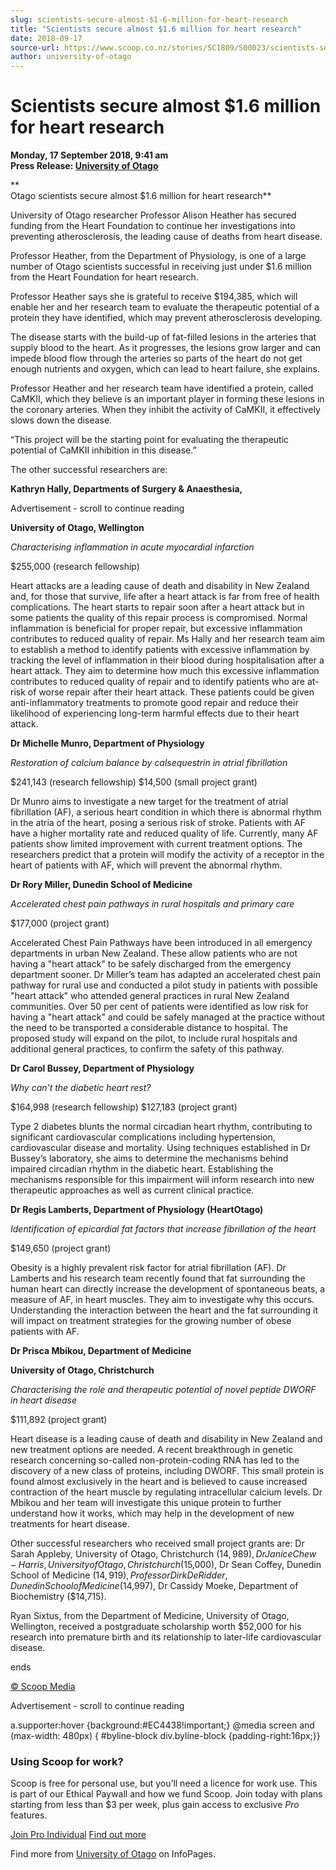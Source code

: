 ```yaml
---
slug: scientists-secure-almost-$1-6-million-for-heart-research
title: "Scientists secure almost $1.6 million for heart research"
date: 2018-09-17
source-url: https://www.scoop.co.nz/stories/SC1809/S00023/scientists-secure-almost-16-million-for-heart-research.htm
author: university-of-otago
---
```

Scientists secure almost $1.6 million for heart research
========================================================

**Monday, 17 September 2018, 9:41 am**  
**Press Release: [University of Otago](https://info.scoop.co.nz/University_of_Otago)**

**  
Otago scientists secure almost $1.6 million for heart research**

University of Otago researcher Professor Alison Heather has secured funding from the Heart Foundation to continue her investigations into preventing atherosclerosis, the leading cause of deaths from heart disease.

Professor Heather, from the Department of Physiology, is one of a large number of Otago scientists successful in receiving just under $1.6 million from the Heart Foundation for heart research.

Professor Heather says she is grateful to receive $194,385, which will enable her and her research team to evaluate the therapeutic potential of a protein they have identified, which may prevent atherosclerosis developing.

The disease starts with the build-up of fat-filled lesions in the arteries that supply blood to the heart. As it progresses, the lesions grow larger and can impede blood flow through the arteries so parts of the heart do not get enough nutrients and oxygen, which can lead to heart failure, she explains.

Professor Heather and her research team have identified a protein, called CaMKII, which they believe is an important player in forming these lesions in the coronary arteries. When they inhibit the activity of CaMKII, it effectively slows down the disease.

“This project will be the starting point for evaluating the therapeutic potential of CaMKII inhibition in this disease.”

The other successful researchers are:

**Kathryn Hally, Departments of Surgery & Anaesthesia,**

Advertisement - scroll to continue reading





**University of Otago, Wellington**

_Characterising inflammation in acute myocardial infarction_

$255,000 (research fellowship)

Heart attacks are a leading cause of death and disability in New Zealand and, for those that survive, life after a heart attack is far from free of health complications. The heart starts to repair soon after a heart attack but in some patients the quality of this repair process is compromised. Normal inflammation is beneficial for proper repair, but excessive inflammation contributes to reduced quality of repair. Ms Hally and her research team aim to establish a method to identify patients with excessive inflammation by tracking the level of inflammation in their blood during hospitalisation after a heart attack. They aim to determine how much this excessive inflammation contributes to reduced quality of repair and to identify patients who are at-risk of worse repair after their heart attack. These patients could be given anti-inflammatory treatments to promote good repair and reduce their likelihood of experiencing long-term harmful effects due to their heart attack.

**Dr Michelle Munro, Department of Physiology**

_Restoration of calcium balance by calsequestrin in atrial fibrillation_

$241,143 (research fellowship) $14,500 (small project grant)

Dr Munro aims to investigate a new target for the treatment of atrial fibrillation (AF), a serious heart condition in which there is abnormal rhythm in the atria of the heart, posing a serious risk of stroke. Patients with AF have a higher mortality rate and reduced quality of life. Currently, many AF patients show limited improvement with current treatment options. The researchers predict that a protein will modify the activity of a receptor in the heart of patients with AF, which will prevent the abnormal rhythm.

**Dr Rory Miller, Dunedin School of Medicine**

_Accelerated chest pain pathways in rural hospitals and primary care_

$177,000 (project grant)

Accelerated Chest Pain Pathways have been introduced in all emergency departments in urban New Zealand. These allow patients who are not having a "heart attack" to be safely discharged from the emergency department sooner. Dr Miller’s team has adapted an accelerated chest pain pathway for rural use and conducted a pilot study in patients with possible "heart attack" who attended general practices in rural New Zealand communities. Over 50 per cent of patients were identified as low risk for having a "heart attack" and could be safely managed at the practice without the need to be transported a considerable distance to hospital. The proposed study will expand on the pilot, to include rural hospitals and additional general practices, to confirm the safety of this pathway.

**Dr Carol Bussey, Department of Physiology**

_Why can’t the diabetic heart rest?_

$164,998 (research fellowship) $127,183 (project grant)

Type 2 diabetes blunts the normal circadian heart rhythm, contributing to significant cardiovascular complications including hypertension, cardiovascular disease and mortality. Using techniques established in Dr Bussey’s laboratory, she aims to determine the mechanisms behind impaired circadian rhythm in the diabetic heart. Establishing the mechanisms responsible for this impairment will inform research into new therapeutic approaches as well as current clinical practice.

**Dr Regis Lamberts, Department of Physiology (HeartOtago)**

_Identification of epicardial fat factors that increase fibrillation of the heart_

$149,650 (project grant)

Obesity is a highly prevalent risk factor for atrial fibrillation (AF). Dr Lamberts and his research team recently found that fat surrounding the human heart can directly increase the development of spontaneous beats, a measure of AF, in heart muscles. They aim to investigate why this occurs. Understanding the interaction between the heart and the fat surrounding it will impact on treatment strategies for the growing number of obese patients with AF.

**Dr Prisca Mbikou, Department of Medicine**

**University of Otago, Christchurch**

_Characterising the role and therapeutic potential of novel peptide DWORF in heart disease_

$111,892 (project grant)

Heart disease is a leading cause of death and disability in New Zealand and new treatment options are needed. A recent breakthrough in genetic research concerning so-called non-protein-coding RNA has led to the discovery of a new class of proteins, including DWORF. This small protein is found almost exclusively in the heart and is believed to cause increased contraction of the heart muscle by regulating intracellular calcium levels. Dr Mbikou and her team will investigate this unique protein to further understand how it works, which may help in the development of new treatments for heart disease.

Other successful researchers who received small project grants are: Dr Sarah Appleby, University of Otago, Christchurch ($14,989), Dr Janice Chew-Harris, University of Otago, Christchurch ($15,000), Dr Sean Coffey, Dunedin School of Medicine ($14,919), Professor Dirk De Ridder, Dunedin School of Medicine ($14,997), Dr Cassidy Moeke, Department of Biochemistry ($14,715).

Ryan Sixtus, from the Department of Medicine, University of Otago, Wellington, received a postgraduate scholarship worth $52,000 for his research into premature birth and its relationship to later-life cardiovascular disease.

  
ends

[© Scoop Media](http://www.scoop.co.nz/about/terms.html)  

Advertisement - scroll to continue reading



a.supporter:hover {background:#EC4438!important;} @media screen and (max-width: 480px) { #byline-block div.byline-block {padding-right:16px;}}

### Using Scoop for work?

Scoop is free for personal use, but you’ll need a licence for work use. This is part of our Ethical Paywall and how we fund Scoop. Join today with plans starting from less than $3 per week, plus gain access to exclusive _Pro_ features.  
  
[Join Pro Individual](https://pro.scoop.co.nz/Individual/?from=ProIn24) [Find out more](https://pro.scoop.co.nz/using-scoop-for-work/?from=ProIn24)

Find more from [University of Otago](https://info.scoop.co.nz/University_of_Otago) on InfoPages.